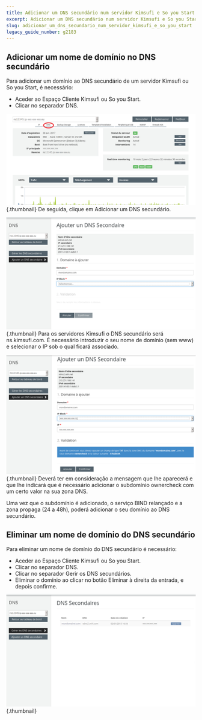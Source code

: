 ```yaml
---
title: Adicionar um DNS secundário num servidor Kimsufi e So you Start
excerpt: Adicionar um DNS secundário num servidor Kimsufi e So you Start
slug: adicionar_um_dns_secundario_num_servidor_kimsufi_e_so_you_start
legacy_guide_number: g2183
---
```



## Adicionar um nome de domínio no DNS secundário
Para adicionar um domínio ao DNS secundário de um servidor Kimsufi ou So you Start, é necessário:

- Aceder ao Espaço Cliente Kimsufi ou So you Start.
- Clicar no separador DNS.



![](images/img_4078.jpg){.thumbnail}
De seguida, clique em Adicionar um DNS secundário.

![](images/img_4081.jpg){.thumbnail}
Para os servidores Kimsufi o DNS secundário será ns.kimsufi.com.
É necessário introduzir o seu nome de domínio (sem www) e selecionar o IP sob o qual ficará associado.

![](images/img_4077.jpg){.thumbnail}
Deverá ter em consideração a mensagem que lhe aparecerá e que lhe indicará que é necessário adicionar o subdomínio ownercheck com um certo valor na sua zona DNS.

Uma vez que o subdomínio é adicionado, o serviço BIND relançado e a zona propaga (24 a 48h), poderá adicionar o seu domínio ao DNS secundário.


## Eliminar um nome de domínio do DNS secundário
Para eliminar um nome de domínio do DNS secundário é necessário:

- Aceder ao Espaço Cliente Kimsufi ou So you Start.
- Clicar no separador DNS.
- Clicar no separador Gerir os DNS secundários.
- Eliminar o domínio ao clicar no botão Eliminar à direita da entrada, e depois confirme.



![](images/img_4082.jpg){.thumbnail}

